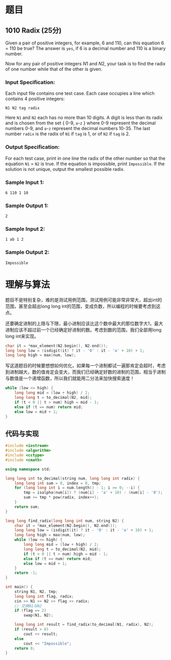# 题目

## 1010 Radix (25分)

Given a pair of positive integers, for example, 6 and 110, can this equation 6 = 110 be true? The answer is `yes`, if 6 is a decimal number and 110 is a binary number.

Now for any pair of positive integers *N*1 and *N*2, your task is to find the radix of one number while that of the other is given.

### Input Specification:

Each input file contains one test case. Each case occupies a line which contains 4 positive integers:

```
N1 N2 tag radix
```

Here `N1` and `N2` each has no more than 10 digits. A digit is less than its radix and is chosen from the set { 0-9, `a`-`z` } where 0-9 represent the decimal numbers 0-9, and `a`-`z` represent the decimal numbers 10-35. The last number `radix` is the radix of `N1` if `tag` is 1, or of `N2` if `tag` is 2.

### Output Specification:

For each test case, print in one line the radix of the other number so that the equation `N1` = `N2` is true. If the equation is impossible, print `Impossible`. If the solution is not unique, output the smallest possible radix.

### Sample Input 1:

```in
6 110 1 10
```

### Sample Output 1:

```out
2
```

### Sample Input 2:

```in
1 ab 1 2
```

### Sample Output 2:

```out
Impossible
```

# 理解与算法

题目不是特别复杂，难的是测试用例范围，测试用例可能非常非常大，超出int的范围，甚至会超出long long int的范围，变成负数，所以编程的时候要考虑到这点。

还要确定进制的上限与下限，最小进制应该比这个数中最大的那位数字大1，最大进制应该不超过前一个已经确定好进制的数。考虑到数的范围，我们全部用long long int来实现。

```c++
char it = *max_element(N2.begin(), N2.end());
long long low = (isdigit(it) ? it - '0' : it - 'a' + 10) + 1;
long long high = max(num, low);
```

写这道题目的时候要想想如何优化，如果每一个进制都试一遍那肯定会超时，考虑到进制越大，数的值肯定会变大，而我们已经确定好数的进制的范围，相当于进制与数值是一个递增函数，所以我们就能用二分法来加快搜索速度！

```c++
while (low <= high) {
    long long mid = (low + high) / 2;
    long long t = to_decimal(N2, mid);
    if (t < 0 || t > num) high = mid - 1;
    else if (t == num) return mid;
    else low = mid + 1;
}
```

## 代码与实现

```c++
#include <iostream>
#include <algorithm>
#include <cctype>
#include <cmath>

using namespace std;

long long int to_decimal(string num, long long int radix) {
    long long int sum = 0, index = 0, tmp;
    for (long long int i = num.length() - 1; i >= 0; --i) {
        tmp = isalpha(num[i]) ? (num[i] - 'a' + 10) : (num[i] - '0');
        sum += tmp * pow(radix, index++);
    }
    return sum;
}

long long find_radix(long long int num, string N2) {
    char it = *max_element(N2.begin(), N2.end());
    long long low = (isdigit(it) ? it - '0' : it - 'a' + 10) + 1;
    long long high = max(num, low);
    while (low <= high) {
        long long mid = (low + high) / 2;
        long long t = to_decimal(N2, mid);
        if (t < 0 || t > num) high = mid - 1;
        else if (t == num) return mid;
        else low = mid + 1;
    }
    return -1;
}

int main() {
    string N1, N2, tmp;
    long long int flag, radix;
    cin >> N1 >> N2 >> flag >> radix;
    // 交换N1与N2
    if (flag == 2)
        swap(N1, N2);

    long long int result = find_radix(to_decimal(N1, radix), N2);
    if (result > 0)
        cout << result;
    else
        cout << "Impossible";
    return 0;
}
```